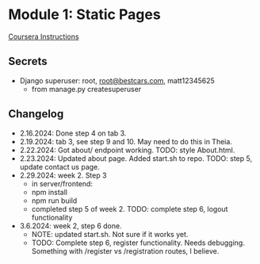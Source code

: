 # Module 1: Static Pages

[Coursera Instructions](https://cf-courses-data.s3.us.cloud-object-storage.appdomain.cloud/IBMSkillsNetwork-CD0321EN-Coursera/labs/v2/m1/AddStaticPages.md.html)

## Secrets

- Django superuser: root, root@bestcars.com, matt12345625
    - from manage.py createsuperuser

## Changelog

- 2.16.2024: Done step 4 on tab 3.
- 2.19.2024: tab 3, see step 9 and 10. May need to do this in Theia.
- 2.22.2024: Got about/ endpoint working.  TODO: style About.html.
- 2.23.2024: Updated about page.  Added start.sh to repo.  TODO: step 5, update contact us page.
- 2.29.2024: week 2.  Step 3
    - in server/frontend:
    - npm install
    - npm run build
    - completed step 5 of week 2.  TODO: complete step 6, logout functionality
- 3.6.2024: week 2, step 6 done.
    - NOTE: updated start.sh.  Not sure if it works yet.
    - TODO: Complete step 6, register functionality.  Needs debugging.  Something with /register vs /registration routes, I believe.